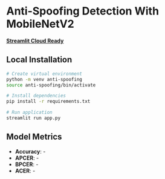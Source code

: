 # Anti-Spoofing Detection With MobileNetV2

[**Streamlit Cloud Ready**](https://anti-spoofing-detection.streamlit.app/)

## Local Installation

```bash
# Create virtual environment
python -m venv anti-spoofing
source anti-spoofing/bin/activate

# Install dependencies
pip install -r requirements.txt

# Run application
streamlit run app.py
```

## Model Metrics

- **Accuracy**: -
- **APCER**: -
- **BPCER**: -
- **ACER**: -
